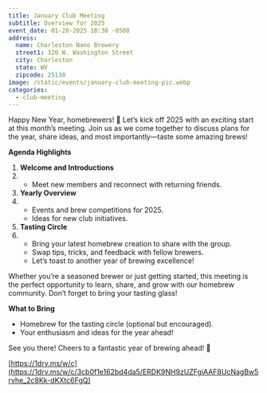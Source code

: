 ```yaml
---
title: January Club Meeting
subtitle: Overview for 2025
event_date: 01-28-2025 18:30 -0500
address:
  name: Charleston Nano Brewery
  street1: 320 W. Washington Street
  city: Charleston
  state: WV
  zipcode: 25130
image: /static/events/january-club-meeting-pic.webp
categories:
  - club-meeting
---
```

Happy New Year, homebrewers! 🍻 Let’s kick off 2025 with an exciting start at this month’s meeting. Join us as we come together to discuss plans for the year, share ideas, and most importantly—taste some amazing brews!

**Agenda Highlights**

1. **Welcome and Introductions**
2. * Meet new members and reconnect with returning friends.
3. **Yearly Overview**
4. * Events and brew competitions for 2025.
   * Ideas for new club initiatives.
5. **Tasting Circle**
6. * Bring your latest homebrew creation to share with the group.
   * Swap tips, tricks, and feedback with fellow brewers.
   * Let’s toast to another year of brewing excellence!

Whether you’re a seasoned brewer or just getting started, this meeting is the perfect opportunity to learn, share, and grow with our homebrew community. Don’t forget to bring your tasting glass!

**What to Bring**

* Homebrew for the tasting circle (optional but encouraged).
* Your enthusiasm and ideas for the year ahead!

See you there! Cheers to a fantastic year of brewing ahead! 🍺﻿

[https://1drv.ms/w/c](https://1drv.ms/w/c/3cb0f1e162bd4da5/ERDK9NH9zUZFgiAAF8UcNagBw5rvhe_2c8Kk-dKXtc6FgQ)